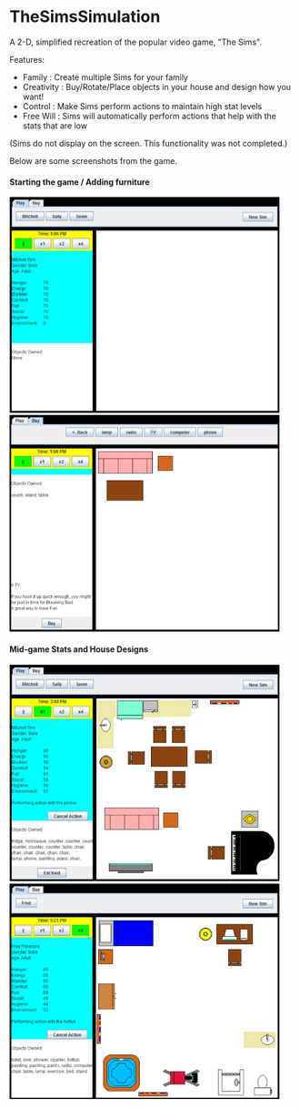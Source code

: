 # TheSimsSimulation
A 2-D, simplified recreation of the popular video game, "The Sims".

Features:
  - Family : Create multiple Sims for your family
  - Creativity : Buy/Rotate/Place objects in your house and design how you want!
  - Control : Make Sims perform actions to maintain high stat levels
  - Free Will : Sims will automatically perform actions that help with the stats that are low
  
(Sims do not display on the screen. This functionality was not completed.)

Below are some screenshots from the game.

<h4>Starting the game / Adding furniture</h4>
<img src="https://github.com/couturmi/TheSimsSimulation/blob/master/Sims1.PNG" width="475">
<img src="https://github.com/couturmi/TheSimsSimulation/blob/master/Sims2.PNG" width="475">

<h4>Mid-game Stats and House Designs</h4>
<img src="https://github.com/couturmi/TheSimsSimulation/blob/master/Sims3.PNG" width="475">
<img src="https://github.com/couturmi/TheSimsSimulation/blob/master/Sims4.PNG" width="475">
